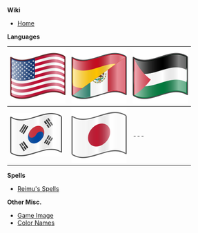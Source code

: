 **Wiki**

* [Home](https://github.com/IkuTronHD/Touhou-Kagehakuchuumu---Shadow-Daydream/wiki/Home‐ar‐ARB)

**Languages**

| [![en-US](https://github.com/IkuTronHD/Touhou-Kagehakuchuumu---Shadow-Daydream/blob/main/img/Select/Flag_en.svg)](https://github.com/IkuTronHD/Touhou-Kagehakuchuumu---Shadow-Daydream/wiki/Home) | [![es-ES](https://github.com/IkuTronHD/Touhou-Kagehakuchuumu---Shadow-Daydream/blob/main/img/Select/Flag_es.svg)](https://github.com/IkuTronHD/Touhou-Kagehakuchuumu---Shadow-Daydream/wiki/Home‐es‐ES) | [![ar-ARB](https://github.com/IkuTronHD/Touhou-Kagehakuchuumu---Shadow-Daydream/blob/main/img/Select/Flag_ar.svg)](https://github.com/IkuTronHD/Touhou-Kagehakuchuumu---Shadow-Daydream/wiki/Home‐ar‐ARB) |
| --- | --- | --- |
| [![ko-KR](https://github.com/IkuTronHD/Touhou-Kagehakuchuumu---Shadow-Daydream/blob/main/img/Select/Flag_ko.svg)](https://github.com/IkuTronHD/Touhou-Kagehakuchuumu---Shadow-Daydream/wiki/Home‐ko‐KR) | [![ja-JP](https://github.com/IkuTronHD/Touhou-Kagehakuchuumu---Shadow-Daydream/blob/main/img/Select/Flag_jp.svg)](https://github.com/IkuTronHD/Touhou-Kagehakuchuumu---Shadow-Daydream/wiki/Home‐ja‐JP) | --- |

**Spells**
* [Reimu's Spells](https://github.com/IkuTronHD/Touhou-Kagehakuchuumu---Shadow-Daydream/wiki/locale/ar-ARB/Reimu-Spells‐ar‐ARB)

**Other Misc.**
* [Game Image](https://github.com/IkuTronHD/Touhou-Kagehakuchuumu---Shadow-Daydream/wiki/locale/ar-ARB/Image-Translate‐ar‐ARB)
* [Color Names](https://github.com/IkuTronHD/Touhou-Kagehakuchuumu---Shadow-Daydream/wiki/locale/ar-ARB/Color-Names‐ar‐ARB)
